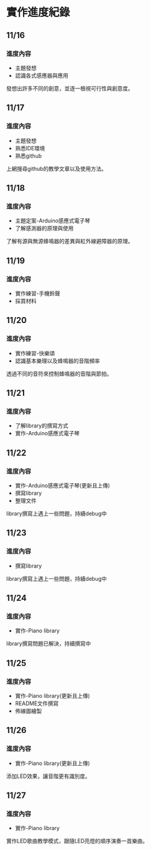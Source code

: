 <h1>實作進度紀錄</h1>


<h2>11/16</h2>
<h3>進度內容</h3>
<ul>
	<li>主題發想</li>
	<li>認識各式感應器與應用</li>
</ul>
<p>發想出許多不同的創意，並逐一檢視可行性與創意度。</p>

<h2>11/17</h2>
<h3>進度內容</h3>
<ul>
	<li>主題發想</li>
	<li>熟悉IDE環境</li>
	<li>熟悉github</li>
</ul>
<p>上網搜尋github的教學文章以及使用方法。</p>

<h2>11/18</h2>
<h3>進度內容</h3>
<ul>
	<li>主題定案-Arduino感應式電子琴</li>
	<li>了解感測器的原理與使用</li>
</ul>
<p>了解有源與無源蜂鳴器的差異與紅外線避障器的原理。</p>

<h2>11/19</h2>
<h3>進度內容</h3>
<ul>
	<li>實作練習-手機鈴聲</li>
	<li>採買材料</li>
</ul>

<h2>11/20</h2>
<h3>進度內容</h3>
<ul>
	<li>實作練習-快樂頌</li>
	<li>認識基本樂理以及蜂鳴器的音階頻率</li>
</ul>
<p>透過不同的音符來控制蜂鳴器的音階與節拍。</p>

<h2>11/21</h2>
<h3>進度內容</h3>
<ul>
	<li>了解library的撰寫方式</li>
	<li>實作-Arduino感應式電子琴</li>
</ul>

<h2>11/22</h2>
<h3>進度內容</h3>
<ul>
	<li>實作-Arduino感應式電子琴(更新且上傳)</li>
	<li>撰寫library</li>
	<li>整理文件</li>
</ul>
<p>library撰寫上遇上一些問題，持續debug中</p>

<h2>11/23</h2>
<h3>進度內容</h3>
<ul>
	<li>撰寫library</li>
</ul>
<p>library撰寫上遇上一些問題，持續debug中</p>

<h2>11/24</h2>
<h3>進度內容</h3>
<ul>
	<li>實作-Piano library</li>
</ul>
<p>library撰寫問題已解決，持續撰寫中</p>

<h2>11/25</h2>
<h3>進度內容</h3>
<ul>
	<li>實作-Piano library(更新且上傳)</li>
	<li>README文件撰寫</li>
	<li>佈線圖繪製</li>
</ul>

<h2>11/26</h2>
<h3>進度內容</h3>
<ul>
	<li>實作-Piano library(更新且上傳)</li>
</ul>
<p>添加LED效果，讓音階更有識別度。</p>

<h2>11/27</h2>
<h3>進度內容</h3>
<ul>
	<li>實作-Piano library</li>
</ul>
<p>實作LED歌曲教學模式，跟隨LED亮燈的順序演奏一首樂曲。</p>




